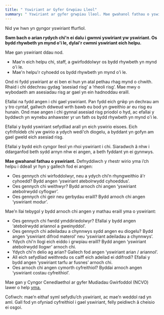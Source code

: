 ```yaml
---
title: " Yswiriant ar Gyfer Grwpiau Lleol"
summary: " Yswiriant ar gyfer grwpiau lleol. Mae gwahanol fathau o yswiriant."
---
```

Nid yw hwn yn gyngor yswiriant ffurfiol.



**Swm bach o arian rydych chi'n ei dalu i gwmni yswiriant yw yswiriant. Os bydd rhywbeth yn mynd o'i le, dylai'r cwmni yswiriant eich helpu.**



Mae gan yswiriant ddau nod.



* Mae'n eich helpu chi, staff, a gwirfoddolwyr os bydd rhywbeth yn mynd o'i le.
* Mae'n helpu'r cyhoedd os bydd rhywbeth yn mynd o'i le.



Ond ni fydd yswiriant ar ei ben ei hun yn atal pethau rhag mynd o chwith. Rhaid i chi ddechrau gydag ‘asesiad risg’ a ‘rheoli risg’. Mae mwy o wybodaeth am asesiadau risg ar gael yn ein hadnoddau eraill.



Efallai na fydd angen i chi gael yswiriant. Pan fydd eich grŵp yn dechrau am y tro cyntaf, gallwch ddweud wrth bawb eu bod yn gweithio ar eu risg eu hunain. Ond mae angen i chi gynnal asesiad risg priodol o hyd, ac efallai y byddwch yn wynebu anhawster yr un fath os bydd rhywbeth yn mynd o'i le.



Efallai y bydd yswiriant sefydliad arall yn eich yswirio eisoes. Eich cyfrifoldeb chi yw gwirio a ydych wedi'ch diogelu, a byddant yn gofyn am gael gweld eich asesiad risg.

Efallai y bydd eich cyngor lleol yn rhoi yswiriant i chi. Siaradwch â nhw i ddarganfod beth sydd arnyn nhw ei angen, a beth fyddant yn ei gynnwys.



**Mae gwahanol fathau o yswiriant.** Defnyddiwch y rhestr wirio yma i’ch helpu i ddeall yr hyn y gallech fod ei angen:



* Oes gennych chi wirfoddolwyr, neu a ydych chi’n rhyngweithio â'r cyhoedd? Bydd angen ‘yswiriant atebolrwydd cyhoeddus’.
* Oes gennych chi weithwyr? Bydd arnoch chi angen ‘yswiriant atebolrwydd cyflogwr’.
* Oes gennych chi geir neu gerbydau eraill? Bydd arnoch chi angen ‘yswiriant modur’.



Mae’n llai tebygol y bydd arnoch chi angen y mathau eraill yma o yswiriant:



* Oes gennych chi fwrdd ymddiriedolwyr? Efallai y bydd angen ‘atebolrwydd ariannol a gweinyddol’.
* Oes gennych chi adeiladau a chynnwys sydd angen eu diogelu? Bydd angen ‘yswiriant difrod materol’ neu ‘yswiriant adeiladau a chynnwys’.
* Ydych chi'n llogi eich eiddo i grwpiau eraill? Bydd angen ‘yswiriant atebolrwydd llogwr’ arnoch chi.
* Ydych chi'n delio ag arian? Gallech fod angen ‘yswiriant arian / ariannol’.
* All eich sefydliad weithredu os caiff eich adeilad ei ddifrodi? Efallai y bydd angen ‘yswiriant tarfu ar fusnes’ arnoch chi.
* Oes arnoch chi angen cymorth cyfreithiol? Byddai arnoch angen ‘yswiriant costau cyfreithiol’.



Mae gan y Cyngor Cenedlaethol ar gyfer Mudiadau Gwirfoddol (NCVO) lawer o help [yma.](https://knowhow.ncvo.org.uk/organisation/operations/insurance "knowhow.ncvo.org.uk" )



Cofiwch: mae’n eithaf syml sefydlu’ch yswiriant, ac mae’n weddol rad yn aml. Gall fod yn ofyniad cyfreithiol i gael yswiriant, felly peidiwch â cheisio ei osgoi.